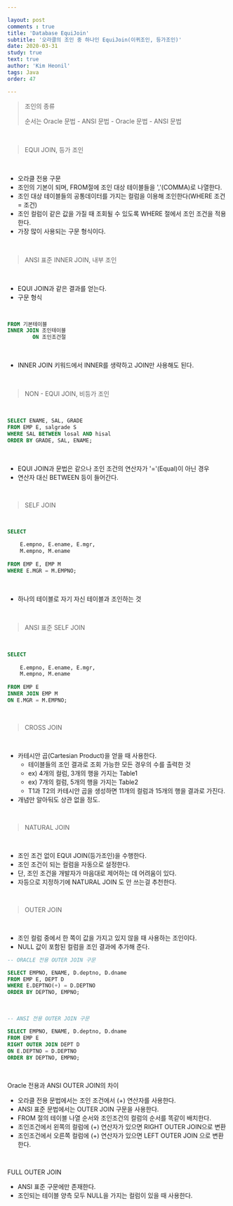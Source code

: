 ```yaml
---

layout: post
comments : true
title: 'Database EquiJoin'
subtitle: '오라클의 조인 중 하나인 EquiJoin(이퀴조인, 등가조인)'
date: 2020-03-31
study: true
text: true
author: 'Kim Heonil'
tags: Java
order: 47

---
```



> 조인의 종류
>
> 순서는 Oracle 문법 - ANSI 문법 - Oracle 문법 - ANSI 문법

<br>

> EQUI JOIN, 등가 조인

<br>

- 오라클 전용 구문
- 조인의 기본이 되며, FROM절에 조인 대상 테이블들을 ','(COMMA)로 나열한다.
- 조인 대상 테이블들의 공통데이터를 가지는 컬럼을 이용해 조인한다(WHERE 조건 = 조건)
- 조인 컬럼이 같은 값을 가질 때 조회될 수 있도록 WHERE 절에서 조인 조건을 적용한다.
- 가장 많이 사용되는 구문 형식이다.

<br>

> ANSI 표준 INNER JOIN, 내부 조인

<br>

- EQUI JOIN과 같은 결과를 얻는다.
- 구문 형식

<br>

``` sql
FROM 기본테이블
INNER JOIN 조인테이블
		ON 조인조건절
```

<br>

- INNER JOIN 키워드에서 INNER를 생략하고 JOIN만 사용해도 된다.

<br>

> NON - EQUI JOIN, 비등가 조인

<br>

``` sql
SELECT ENAME, SAL, GRADE 
FROM EMP E, salgrade S
WHERE SAL BETWEEN losal AND hisal
ORDER BY GRADE, SAL, ENAME;
```

<br>

- EQUI JOIN과 문법은 같으나 조인 조건의 연산자가 '='(Equal)이 아닌 경우
- 연산자 대신 BETWEEN 등이 들어간다.

<br>

> SELF JOIN

<br>

``` sql
SELECT 
    
    E.empno, E.ename, E.mgr,
    M.empno, M.ename
    
FROM EMP E, EMP M
WHERE E.MGR = M.EMPNO;
```

<br>

- 하나의 테이블로 자기 자신 테이블과 조인하는 것

<br>

>ANSI 표준 SELF JOIN

<br>

``` sql
SELECT 
    
    E.empno, E.ename, E.mgr,
    M.empno, M.ename
    
FROM EMP E
INNER JOIN EMP M
ON E.MGR = M.EMPNO;
```

<br>

> CROSS JOIN

<br>

- 카테시안 곱(Cartesian Product)을 얻을 때 사용한다.
  - 테이블들의 조인 결과로 조회 가능한 모든 경우의 수를 출력한 것
  - ex) 4개의 컬럼, 3개의 행을 가지는 Table1
  - ex) 7개의 컬럼, 5개의 행을 가지는 Table2
  - T1과 T2의 카테시안 곱을 생성하면 11개의 컬럼과 15개의 행을 결과로 가진다.
- 개념만 알아둬도 상관 없을 정도.

<br>

> NATURAL JOIN

<br>

- 조인 조건 없이 EQUI JOIN(등가조인)을 수행한다.
- 조인 조건이 되는 컬럼을 자동으로 설정한다.
- 단, 조인 조건을 개발자가 마음대로 제어하는 데 어려움이 있다.
- 자등으로 지정하기에 NATURAL JOIN 도 안 쓰는걸 추천한다.



<br>

> OUTER JOIN

<br>

- 조인 컬럼 중에서 한 쪽이 값을 가지고 있지 않을 때 사용하는 조인이다.
- NULL 값이 포함된 컬럼을 조인 결과에 추가해 준다.

``` sql
-- ORACLE 전용 OUTER JOIN 구문

SELECT EMPNO, ENAME, D.deptno, D.dname
FROM EMP E, DEPT D
WHERE E.DEPTNO(+) = D.DEPTNO
ORDER BY DEPTNO, EMPNO;
```



<br>



``` sql
-- ANSI 전용 OUTER JOIN 구문

SELECT EMPNO, ENAME, D.deptno, D.dname
FROM EMP E
RIGHT OUTER JOIN DEPT D
ON E.DEPTNO = D.DEPTNO
ORDER BY DEPTNO, EMPNO;
```



<br>



Oracle 전용과 ANSI OUTER JOIN의 차이

- 오라클 전용 문법에서는 조인 조건에서 (+) 연산자를 사용한다.
- ANSI 표준 문법에서는 OUTER JOIN 구문을 사용한다.
- FROM 절의 테이블 나열 순서와 조인조건의 컬럼의 순서를 똑같이 배치한다.
- 조인조건에서 왼쪽의 컬럼에 (+) 연산자가 있으면 RIGHT OUTER JOIN으로 변환
- 조인조건에서 오른쪽 컬럼에 (+) 연산자가 있으면 LEFT OUTER JOIN 으로 변환한다.

<br>

FULL OUTER JOIN

- ANSI 표준 구문에만 존재한다.
- 조인되는 테이블 양측 모두 NULL을 가지는 컬럼이 있을 때 사용한다.

<br><br>